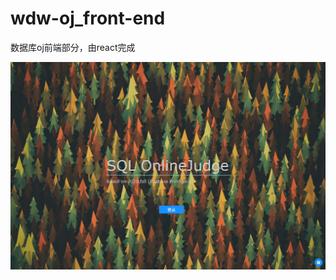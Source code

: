 # wdw-oj_front-end
数据库oj前端部分，由react完成

![start](https://github.com/Noname690/wdw-oj_front-end/blob/main/assets/start.gif)
